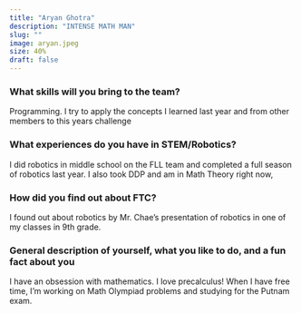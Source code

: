```yaml
---
title: "Aryan Ghotra"
description: "INTENSE MATH MAN"
slug: ""
image: aryan.jpeg
size: 40%
draft: false
---
```

### What skills will you bring to the team? 
Programming. I try to apply the concepts I learned last year and from other members to this years challenge

### What experiences do you have in STEM/Robotics?
I did robotics in middle school on the FLL team and completed a full season of robotics last year. I also took DDP and am in Math Theory right now, 

### How did you find out about FTC?
I found out about robotics by Mr. Chae’s presentation of robotics in one of my classes in 9th grade.

### General description of yourself, what you like to do, and a fun fact about you
I have an obsession with mathematics. I love precalculus! When I have free time, I’m working on Math Olympiad problems and studying for the Putnam exam.  

